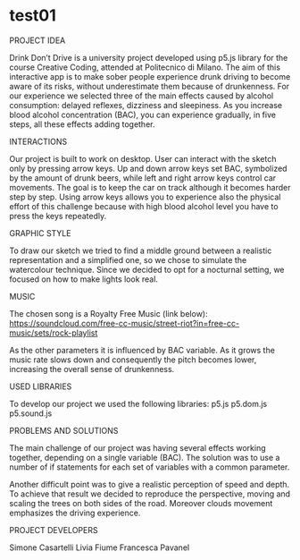 # test01
PROJECT IDEA

Drink Don’t Drive is a university project developed using p5.js library for the course Creative Coding, attended at Politecnico di Milano. 
The aim of this interactive app is to make sober people experience drunk driving to become aware of its risks, without underestimate them because of drunkenness. 
For our experience we selected three of the main effects caused by alcohol consumption: delayed reflexes, dizziness and sleepiness. As you increase blood alcohol concentration (BAC), you can experience gradually, in five steps, all these effects adding together.

INTERACTIONS

Our project is built to work on desktop. User can interact with the sketch only by pressing arrow keys. Up and down arrow keys set BAC, symbolized by the amount of drunk beers, while left and right arrow keys control car movements. The goal is to keep the car on track although it becomes harder step by step.
Using arrow keys allows you to experience also the physical effort of this challenge because with high blood alcohol level you have to press the keys repeatedly.

GRAPHIC STYLE

To draw our sketch we tried to find a middle ground between a realistic representation and a simplified one, so we chose to simulate the watercolour technique.
Since we decided to opt for a nocturnal setting, we focused on how to make lights look real.

MUSIC

The chosen song is a Royalty Free Music (link below):
https://soundcloud.com/free-cc-music/street-riot?in=free-cc-music/sets/rock-playlist

As the other parameters it is influenced by BAC variable. As it grows the music rate slows down and consequently the pitch becomes lower, increasing the overall sense of drunkenness.

USED LIBRARIES

To develop our project we used the following libraries:
p5.js
p5.dom.js
p5.sound.js

PROBLEMS AND SOLUTIONS

The main challenge of our project was having several effects working together, depending on a single variable (BAC).
The solution was to use a number of if statements for each set of variables with a common parameter.

Another difficult point was to give a realistic perception of speed and depth. To achieve that result we decided to reproduce the perspective, moving and scaling the trees on both sides of the road. Moreover clouds movement emphasizes the driving experience.

PROJECT DEVELOPERS

Simone Casartelli
Livia Fiume
Francesca Pavanel
